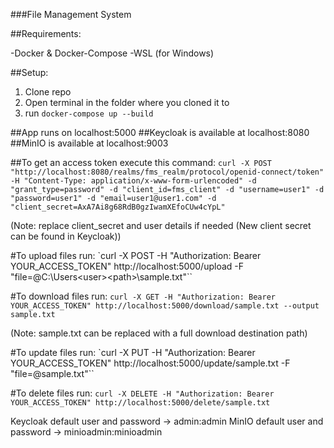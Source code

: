 ###File Management System

##Requirements:

-Docker & Docker-Compose
-WSL (for Windows)

##Setup:

1) Clone repo
2) Open terminal in the folder where you cloned it to
3) run `docker-compose up --build`

##App runs on localhost:5000
##Keycloak is available at localhost:8080
##MinIO is available at localhost:9003

##To get an access token execute this command:
`curl -X POST "http://localhost:8080/realms/fms_realm/protocol/openid-connect/token" -H "Content-Type: application/x-www-form-urlencoded" -d "grant_type=password" -d "client_id=fms_client" -d "username=user1" -d "password=user1" -d "email=user1@user1.com" -d "client_secret=AxA7Ai8g68RdB0gzIwamXEfoCUw4cYpL"`

(Note: replace client_secret and user details if needed (New client secret can be found in Keycloak))

#To upload files run:
`curl -X POST -H "Authorization: Bearer YOUR_ACCESS_TOKEN" http://localhost:5000/upload -F "file=@C:\Users\<user>\<path>\sample.txt"``

#To download files run:
`curl -X GET -H "Authorization: Bearer YOUR_ACCESS_TOKEN" http://localhost:5000/download/sample.txt --output sample.txt`

(Note: sample.txt can be replaced with a full download destination path)

#To update files run:
`curl -X PUT -H "Authorization: Bearer YOUR_ACCESS_TOKEN" http://localhost:5000/update/sample.txt -F "file=@sample.txt"``

#To delete files run:
`curl -X DELETE -H "Authorization: Bearer YOUR_ACCESS_TOKEN" http://localhost:5000/delete/sample.txt`

Keycloak default user and password -> admin:admin
MinIO default user and password -> minioadmin:minioadmin
